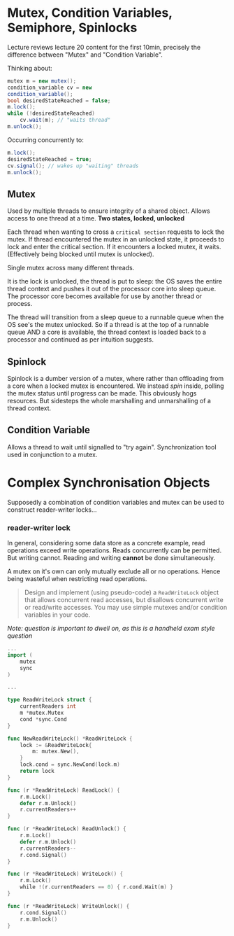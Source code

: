# Mutex, Condition Variables, Semiphore, Spinlocks
Lecture reviews lecture 20 content for the first 10min, precisely the difference between "Mutex" and "Condition Variable".

Thinking about:
```csharp
mutex m = new mutex();
condition_variable cv = new 
condition_variable();
bool desiredStateReached = false;
m.lock();
while (!desiredStateReached)
	cv.wait(m); // "waits thread"
m.unlock();
```

Occurring concurrently to:
```csharp
m.lock();
desiredStateReached = true;
cv.signal(); // wakes up "waiting" threads
m.unlock();
```

## Mutex
Used by multiple threads to ensure integrity of a shared object. Allows access to one thread at a time.
**Two states, locked, unlocked**

Each thread when wanting to cross a `critical section` requests to lock the mutex. If thread encountered the mutex in an unlocked state, it proceeds to lock and enter the critical section. If it encounters a locked mutex, it waits. (Effectively being blocked until mutex is unlocked).

Single mutex across many different threads.

It is the lock is unlocked, the thread is put to sleep: the OS saves the entire thread context and pushes it out of the processor core into sleep queue. The processor core becomes available for use by another thread or process.

The thread will transition from a sleep queue to a runnable queue when the OS see's the mutex unlocked. So if a thread is at the top of a runnable queue AND a core is available, the thread context is loaded back to a processor and continued as per intuition suggests.

## Spinlock
Spinlock is a dumber version of a mutex, where rather than offloading from a core when a locked mutex is encountered. We instead _spin_ inside, polling the mutex status until progress can be made. This obviously hogs resources. But sidesteps the whole marshalling and unmarshalling of a thread context.

## Condition Variable
Allows a thread to wait until signalled to "try again". Synchronization tool used in conjunction to a mutex.

# Complex Synchronisation Objects
Supposedly a combination of condition variables and mutex can be used to construct reader-writer locks...

### reader-writer lock
In general, considering some data store as a concrete example, read operations exceed write operations. Reads concurrently can be permitted. But writing cannot. Reading and writing **cannot** be done simultaneously.

A mutex on it's own can only mutually exclude all or no operations. Hence being wasteful when restricting read operations.

> Design and implement (using pseudo-code) a `ReadWriteLock` object that allows concurrent read accesses, but disallows concurrent write or read/write accesses. You may use simple mutexes and/or condition variables in your code. 

_Note: question is important to dwell on, as this is a handheld exam style question_

```go
...
import (
	mutex
	sync
)

...

type ReadWriteLock struct {
	currentReaders int
	m *mutex.Mutex
	cond *sync.Cond
}

func NewReadWriteLock() *ReadWriteLock {
	lock := &ReadWriteLock{
		m: mutex.New(),
	}
	lock.cond = sync.NewCond(lock.m)
	return lock
}

func (r *ReadWriteLock) ReadLock() {
	r.m.Lock()
	defer r.m.Unlock()
	r.currentReaders++
}

func (r *ReadWriteLock) ReadUnlock() {
	r.m.Lock()
	defer r.m.Unlock()
	r.currentReaders--
	r.cond.Signal()
}

func (r *ReadWriteLock) WriteLock() {
	r.m.Lock()
	while !(r.currentReaders == 0) { r.cond.Wait(m) }
}

func (r *ReadWriteLock) WriteUnlock() {
	r.cond.Signal()
	r.m.Unlock()
}
```
